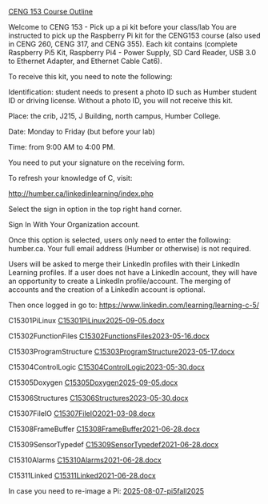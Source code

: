 [CENG 153 Course Outline](https://humber.ca/transferoptions/course-outlines/outline.html?code=CENG%20153)

Welcome to CENG 153 - Pick up a pi kit before your class/lab
You are instructed to pick up the Raspberry Pi kit for the CENG153 course (also used in CENG 260, CENG 317, and CENG 355). Each kit contains (complete Raspberry Pi5 Kit, Raspberry Pi4 - Power Supply, SD Card Reader, USB 3.0 to Ethernet Adapter, and Ethernet Cable Cat6). 

To receive this kit, you need to note the following:


Identification: student needs to present a photo ID such as Humber student ID or driving license. Without a photo ID, you will not receive this kit.  

Place: the crib, J215, J Building, north campus, Humber College.  

Date: Monday to Friday (but before your lab)

Time: from 9:00 AM to 4:00 PM.

You need to put your signature on the receiving form.



To refresh your knowledge of C, visit:

http://humber.ca/linkedinlearning/index.php

Select the sign in option in the top right hand corner.

Sign In With Your Organization account.

Once this option is selected, users only need to enter the following: humber.ca. Your full email address (Humber or otherwise) is not required.

Users will be asked to merge their LinkedIn profiles with their LinkedIn Learning profiles. If a user does not have a LinkedIn account, they will have an opportunity to create a LinkedIn profile/account. The merging of accounts and the creation of a LinkedIn account is optional.

Then once logged in go to:
https://www.linkedin.com/learning/learning-c-5/

C15301PiLinux 
[C15301PiLinux2025-09-05.docx](https://humberital-my.sharepoint.com/:w:/g/personal/mdrk0011_humber_ca/Efke6M89ofxLjnqyeB83baYBAkwiakz4cjQ-lWvGdJhaYQ?e=nWC3EL)

C15302FunctionFiles 
[C15302FunctionsFiles2023-05-16.docx](https://humberital-my.sharepoint.com/:w:/g/personal/mdrk0011_humber_ca/EUWzcljFxfRMqnEwfZa7hdIBlwsIAKWTcdenAZWhhi2Rqg?e=EmhB4D)

C15303ProgramStructure 
[​C15303ProgramStructure2023-05-17.docx](https://humberital-my.sharepoint.com/:w:/g/personal/mdrk0011_humber_ca/EcogNsnbzipKmpqRxQD6HooBcSB0qCPKRGXK3Fkh5b9aRQ?e=m39pD0)

C15304ControlLogic 
[C15304ControlLogic2023-05-30.docx](https://humberital-my.sharepoint.com/:w:/g/personal/mdrk0011_humber_ca/EY8-CDNJ3gBHjRPkqx0syiMBVXcyKrxfwr5QrQwTTU-5xw?e=gY5SEX)

C15305Doxygen 
[C15305Doxygen2025-09-05.docx](https://humberital-my.sharepoint.com/:w:/g/personal/mdrk0011_humber_ca/EcZmEyi98DlHpyPfnTHMG9ABkOikiNZPEgxHeYJZNYoCVg?e=WMekoo)

C15306Structures 
[C15306Structures2023-05-30.docx](https://humberital-my.sharepoint.com/:w:/g/personal/mdrk0011_humber_ca/EU6hrkAM_ERAtscbdCPTKu0B3gWhJhyvUulnTpsCDhxoow?e=Znof13)

C15307FileIO 
[​C15307FileIO2021-03-08.docx](https://humberital-my.sharepoint.com/:w:/g/personal/mdrk0011_humber_ca/EVPPMdw4PEpHifXkB7FHPSQBWpWX0sS0sNfWRgL6uqTcRQ?e=yzh1lD)

C15308FrameBuffer 
[C15308FrameBuffer2021-06-28.docx](https://humberital-my.sharepoint.com/:w:/g/personal/mdrk0011_humber_ca/Ef6dBPjarqNDrvuqTMUASMAB4r4nvliFUfcSn_5utvkHWg?e=guj1Ol)

C15309SensorTypedef 
[​C15309SensorTypedef2021-06-28.docx](https://humberital-my.sharepoint.com/:w:/g/personal/mdrk0011_humber_ca/EXNUsyY1kWtHgnR_L5z6zRMBYnuuhmAyuMt5hdFb_uFReQ?e=dus4VE)

C15310Alarms 
[​C15310Alarms2021-06-28.docx](https://humberital-my.sharepoint.com/:w:/g/personal/mdrk0011_humber_ca/EZgX0GNZLbpPkgn41_EqBwwBzV5NCOCS6_eh_gcc079yGg?e=OPcI4C)

C15311Linked 
[C15311Linked2021-06-28.docx](https://humberital-my.sharepoint.com/:w:/g/personal/mdrk0011_humber_ca/EQLk8NjOjVJOjEfOym3-8UUBEdolc--4Qmuoc03gKiP7rA?e=N1d5wt)

In case you need to re-image a Pi: [2025-08-07-pi5fall2025](https://humberital-my.sharepoint.com/:u:/g/personal/mdrk0011_humber_ca/EZMfhn89TipNtBAhKou3F6YBkW-bXpGnuBQB1LDn2EeY_A?e=rxgMvx)
